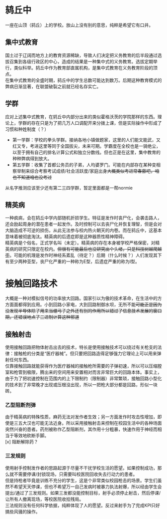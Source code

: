 # 鸫丘中
一座在山顶（鸫丘）上的学校。放山上没有别的意思，纯粹是希望它有口井。

## 集中式教育
国土过于辽阔而地方上的教育资源稀缺，导致人们决定把义务教育的后半段通过选拔召集到各级行政区的中心，造成的结果是一种集中式的义务教育。选拔定期举行，类似科举。鸫丘中作为教育部直属机构，是集中式教育在义务教育阶段的顶点。\
在集中式教育的全盛时期，鸫丘中的学生总数可能达到数万。后期这种教育模式的弊病日渐显著，在联盟破裂之前就已经名存实亡。

## 学群
应对上述集中式教育，在鸫丘中内部分出来的类似霍格沃茨的学院那样的东西。理论上，学群的存在只是为了把几万人口调配开来分拨上课，但是实际操作中形成了习惯和种姓制度（？）
- 第一学群：学校的拳头学群。接纳各地小镇做题家，这里的人们能文能武，又红又专，考进这里等同于全国拔尖，未来可期。学霸度在全校也是一骑绝尘，以至于拥有自己的排名计算公式和独立分数线。但也正是在这里，集中教育的种种弊病得到放大。
- 第五学群：收集了首都公务员的子弟，人均婆罗门。可能在内部存在某种变相察举制来综合考察考试成绩/社会活跃度/家庭出身~~大概类似考进常春藤吧，咱也不知道咱也没考过~~

从名字推测应该至少还有第二三四学群，暂定里面都是一帮normie

## 精英病
一种疯病，会在鸫丘中学内部随机折损学生。特征是发作时丧尸化，会袭击路人，还会励起周身的潜在患者一起发作。及时控制可以去丧尸化并恢复理智，但是会对大脑造成不可逆的损伤，从此无法参与校内热火朝天的内卷。而在鸫丘中，这基本意味着被彻底淘汰。精英病的后遗症即是这种器质性精神障碍。\
精英病是个俗名，正式学名叫（未定）。精英病的存在本身被学校严格保密，对精英病的研究只限定在校内。~~但很有可能最后也没研究出个头绪，只是科技树越爬越歪~~。可能的机理是发作时神经系紊乱（待定？）后期（什么时候？）人们发现其下有至少两种亚型，丧尸化严重的一种称为E型，后遗症严重的称为I型。

# 接触回路技术
大概是一种对模拟信号的功率放大回路。国家引以为傲的技术革命，在生活中的方方面面都得到应用。小到回路小家电，大到回路制御水坝，无所不能~~可能正是因为没发现半导体除了用来当绷弓子之外还有别的作用所以错过了信息技术发展的窗口期，还错误地点了三进制计算这种邪道~~

## 接触射击
使用接触回路把物体射击出去的技术，特长是使用接触技术可以绕过有关枪支的法律：接触枪的分类是“医疗器械”。但只要把回路造得足够强力它理论上可以用来弹射任何东西。\
仅靠接触回路就能获得作为医疗器械的接触枪所需要的子弹初速，所以可以压缩膛室和枪管到极限，腾出来的空间用来安置相对而言非常巨大的回路本体。事实上，由于为了把初速控制在范围内的上下限制约（限制器）非常繁琐，接触回路小型化的技术到了非常晚才出现或压根没出现，所以一把枪大部分都是回路，形似一块砖。

### 乙型阻断剂弹
由于精英病的特殊性质，麻药无法对发作者生效；另一方面发作时攻击性增加，即使是三五大汉也可能无法近身。所以采用接触射击来控制在校园生活中的各种场面突然兴奋的患者。药剂被称作乙型阻断剂，其作用十分粗暴，快速作用于神经而相当于等效地砍断手脚。\
[x] 阻断解除药？

### 三发规则
使用射手控制发作者的思路起源于尽量不干扰学校生活的愿望。如果控制成功，那么就不需要停课/封锁现场，只需要叫校医院回收失去行动力的患者。\
但是持枪者毕竟是训练不充分的学生，这是个非常类似校园枪击的场景。学生们虽然不希望天天停课，但也不希望万一自己发病时被暴力执法射爆，所以经由学生会提出/通过了三发规则。如果三发都没能控制目标，射手必须停止射击，然后停课/让所有人撤离现场，等校医院收拾残局。\
三法规则没有任何科学依据，纯粹体现了人的愿望。反过来射手为了完成KPI只好搞些风骚的操作。
